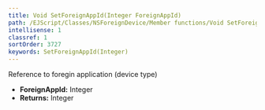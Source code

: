 ```yaml
---
title: Void SetForeignAppId(Integer ForeignAppId)
path: /EJScript/Classes/NSForeignDevice/Member functions/Void SetForeignAppId(Integer p_0)
intellisense: 1
classref: 1
sortOrder: 3727
keywords: SetForeignAppId(Integer)
---
```



Reference to foregin application (device type)



* **ForeignAppId:** Integer
* **Returns:** Integer


